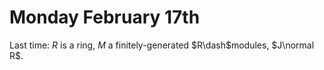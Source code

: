# Monday February 17th

Last time: $R$ is a ring, $M$ a finitely-generated $R\dash$modules, $J\normal R$.
